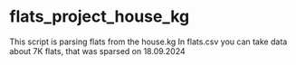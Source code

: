 # flats_project_house_kg
This script is parsing flats from the house.kg
In flats.csv you can take data about 7K flats, that was sparsed on 18.09.2024
